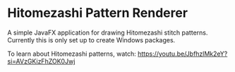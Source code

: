 # Hitomezashi Pattern Renderer

A simple JavaFX application for drawing Hitomezashi stitch patterns.
Currently this is only set up to create Windows packages.

To learn about Hitomezashi patterns, watch: https://youtu.be/JbfhzlMk2eY?si=AVzGKizFhZOK0Jwj
